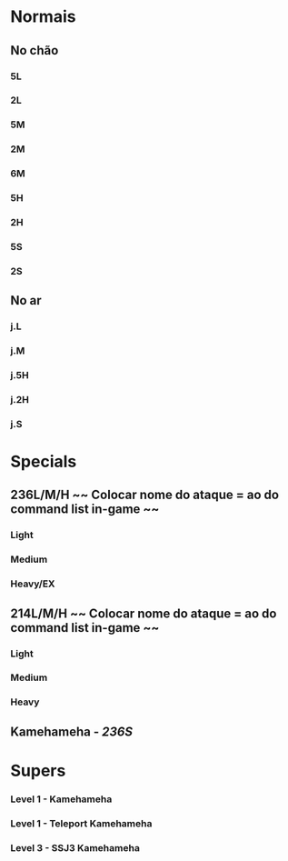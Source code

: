 <!-- TITLE: Golpes e Combos -->

# Normais
## No chão
### 5L

### 2L

### 5M

### 2M

### 6M

### 5H

### 2H

### 5S

### 2S

## No ar
### j.L

### j.M

### j.5H

### j.2H

### j.S

# Specials
## 236L/M/H ~~ Colocar nome do ataque = ao do command list in-game ~~
### Light

### Medium

### Heavy/EX

## 214L/M/H ~~ Colocar nome do ataque = ao do command list in-game ~~
### Light

### Medium

### Heavy

## Kamehameha - *236S*

# Supers
### Level 1 - Kamehameha 

### Level 1 - Teleport Kamehameha

### Level 3 - SSJ3 Kamehameha